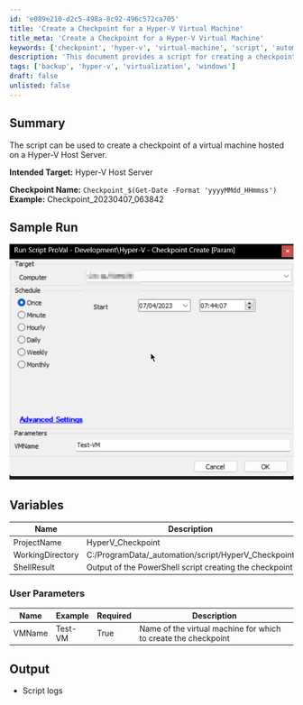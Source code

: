 ```yaml
---
id: 'e089e210-d2c5-498a-8c92-496c572ca705'
title: 'Create a Checkpoint for a Hyper-V Virtual Machine'
title_meta: 'Create a Checkpoint for a Hyper-V Virtual Machine'
keywords: ['checkpoint', 'hyper-v', 'virtual-machine', 'script', 'automation']
description: 'This document provides a script for creating a checkpoint of a virtual machine hosted on a Hyper-V Host Server. It includes details on intended targets, variable descriptions, user parameters, and sample runs to help users effectively utilize the script.'
tags: ['backup', 'hyper-v', 'virtualization', 'windows']
draft: false
unlisted: false
---
```


## Summary

The script can be used to create a checkpoint of a virtual machine hosted on a Hyper-V Host Server.

**Intended Target:** Hyper-V Host Server

**Checkpoint Name:** `Checkpoint_$(Get-Date -Format 'yyyyMMdd_HHmmss')`  
**Example:** Checkpoint_20230407_063842

## Sample Run

![Sample Run](../../../static/img/Hyper-V---Checkpoint-Create-Param/image_1.png)

## Variables

| Name             | Description                                           |
|------------------|-------------------------------------------------------|
| ProjectName      | HyperV_Checkpoint                                    |
| WorkingDirectory  | C:/ProgramData/_automation/script/HyperV_Checkpoint  |
| ShellResult      | Output of the PowerShell script creating the checkpoint |

### User Parameters

| Name   | Example   | Required | Description                                          |
|--------|-----------|----------|------------------------------------------------------|
| VMName | Test-VM   | True     | Name of the virtual machine for which to create the checkpoint |

## Output

- Script logs

